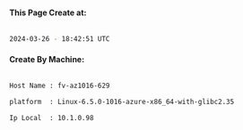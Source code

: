 
   
#### This Page Create at:

```bash

2024-03-26 - 18:42:51 UTC

```

#### Create By Machine:

```bash

Host Name : fv-az1016-629

platform  : Linux-6.5.0-1016-azure-x86_64-with-glibc2.35

Ip Local  : 10.1.0.98

```

